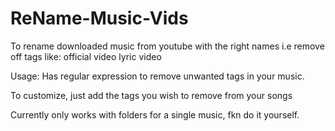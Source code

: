 # ReName-Music-Vids
To rename downloaded music from youtube with the right names
i.e remove off tags like: official video
                          lyric video
                          
 Usage:
 Has regular expression to remove unwanted tags in your music.
 
 To customize, just add the tags you wish to remove from your songs
 
 Currently only works with folders for a single music, fkn do it yourself.
                            
